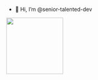 - 👋 Hi, I’m @senior-talented-dev

<img width="150px" src="https://authjs.dev/img/logo/logo-sm.png" />
